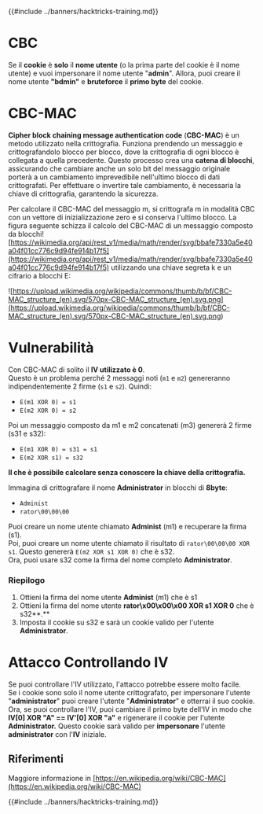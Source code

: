 {{#include ../banners/hacktricks-training.md}}

# CBC

Se il **cookie** è **solo** il **nome utente** (o la prima parte del cookie è il nome utente) e vuoi impersonare il nome utente "**admin**". Allora, puoi creare il nome utente **"bdmin"** e **bruteforce** il **primo byte** del cookie.

# CBC-MAC

**Cipher block chaining message authentication code** (**CBC-MAC**) è un metodo utilizzato nella crittografia. Funziona prendendo un messaggio e crittografandolo blocco per blocco, dove la crittografia di ogni blocco è collegata a quella precedente. Questo processo crea una **catena di blocchi**, assicurando che cambiare anche un solo bit del messaggio originale porterà a un cambiamento imprevedibile nell'ultimo blocco di dati crittografati. Per effettuare o invertire tale cambiamento, è necessaria la chiave di crittografia, garantendo la sicurezza.

Per calcolare il CBC-MAC del messaggio m, si crittografa m in modalità CBC con un vettore di inizializzazione zero e si conserva l'ultimo blocco. La figura seguente schizza il calcolo del CBC-MAC di un messaggio composto da blocchi![https://wikimedia.org/api/rest_v1/media/math/render/svg/bbafe7330a5e40a04f01cc776c9d94fe914b17f5](https://wikimedia.org/api/rest_v1/media/math/render/svg/bbafe7330a5e40a04f01cc776c9d94fe914b17f5) utilizzando una chiave segreta k e un cifrario a blocchi E:

![https://upload.wikimedia.org/wikipedia/commons/thumb/b/bf/CBC-MAC_structure_(en).svg/570px-CBC-MAC_structure_(en).svg.png](<https://upload.wikimedia.org/wikipedia/commons/thumb/b/bf/CBC-MAC_structure_(en).svg/570px-CBC-MAC_structure_(en).svg.png>)

# Vulnerabilità

Con CBC-MAC di solito il **IV utilizzato è 0**.\
Questo è un problema perché 2 messaggi noti (`m1` e `m2`) genereranno indipendentemente 2 firme (`s1` e `s2`). Quindi:

- `E(m1 XOR 0) = s1`
- `E(m2 XOR 0) = s2`

Poi un messaggio composto da m1 e m2 concatenati (m3) genererà 2 firme (s31 e s32):

- `E(m1 XOR 0) = s31 = s1`
- `E(m2 XOR s1) = s32`

**Il che è possibile calcolare senza conoscere la chiave della crittografia.**

Immagina di crittografare il nome **Administrator** in blocchi di **8byte**:

- `Administ`
- `rator\00\00\00`

Puoi creare un nome utente chiamato **Administ** (m1) e recuperare la firma (s1).\
Poi, puoi creare un nome utente chiamato il risultato di `rator\00\00\00 XOR s1`. Questo genererà `E(m2 XOR s1 XOR 0)` che è s32.\
Ora, puoi usare s32 come la firma del nome completo **Administrator**.

### Riepilogo

1. Ottieni la firma del nome utente **Administ** (m1) che è s1
2. Ottieni la firma del nome utente **rator\x00\x00\x00 XOR s1 XOR 0** che è s32**.**
3. Imposta il cookie su s32 e sarà un cookie valido per l'utente **Administrator**.

# Attacco Controllando IV

Se puoi controllare l'IV utilizzato, l'attacco potrebbe essere molto facile.\
Se i cookie sono solo il nome utente crittografato, per impersonare l'utente "**administrator**" puoi creare l'utente "**Administrator**" e otterrai il suo cookie.\
Ora, se puoi controllare l'IV, puoi cambiare il primo byte dell'IV in modo che **IV\[0] XOR "A" == IV'\[0] XOR "a"** e rigenerare il cookie per l'utente **Administrator.** Questo cookie sarà valido per **impersonare** l'utente **administrator** con l'**IV** iniziale.

## Riferimenti

Maggiore informazione in [https://en.wikipedia.org/wiki/CBC-MAC](https://en.wikipedia.org/wiki/CBC-MAC)

{{#include ../banners/hacktricks-training.md}}
